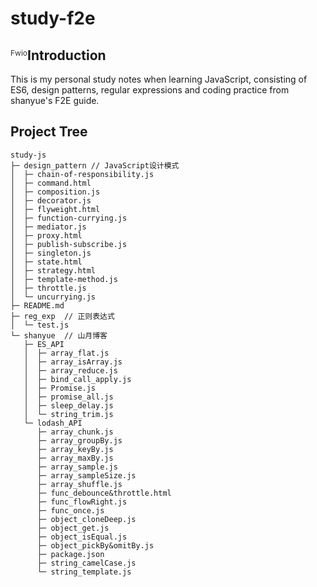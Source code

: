 # study-f2e
<p style="float: left; color: #333; font-size: 12px;">Fwio</p>

## Introduction

This is my personal study notes when learning JavaScript, consisting of ES6, design patterns, regular expressions and coding practice from shanyue's F2E guide.

## Project Tree
```
study-js
├─ design_pattern // JavaScript设计模式
│  ├─ chain-of-responsibility.js
│  ├─ command.html
│  ├─ composition.js
│  ├─ decorator.js
│  ├─ flyweight.html
│  ├─ function-currying.js
│  ├─ mediator.js
│  ├─ proxy.html
│  ├─ publish-subscribe.js
│  ├─ singleton.js
│  ├─ state.html
│  ├─ strategy.html
│  ├─ template-method.js
│  ├─ throttle.js
│  └─ uncurrying.js
├─ README.md
├─ reg_exp  // 正则表达式
│  └─ test.js
└─ shanyue  // 山月博客
   ├─ ES_API
   │  ├─ array_flat.js
   │  ├─ array_isArray.js
   │  ├─ array_reduce.js
   │  ├─ bind_call_apply.js
   │  ├─ Promise.js
   │  ├─ promise_all.js
   │  ├─ sleep_delay.js
   │  └─ string_trim.js
   └─ lodash_API
      ├─ array_chunk.js
      ├─ array_groupBy.js
      ├─ array_keyBy.js
      ├─ array_maxBy.js
      ├─ array_sample.js
      ├─ array_sampleSize.js
      ├─ array_shuffle.js
      ├─ func_debounce&throttle.html
      ├─ func_flowRight.js
      ├─ func_once.js
      ├─ object_cloneDeep.js
      ├─ object_get.js
      ├─ object_isEqual.js
      ├─ object_pickBy&omitBy.js
      ├─ package.json
      ├─ string_camelCase.js
      └─ string_template.js

```
